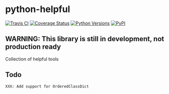 # python-helpful

[![Travis CI](https://travis-ci.org/imsofly/python-helpful.svg)](https://travis-ci.org/imsofly/python-helpful)
[![Coverage Status](https://coveralls.io/repos/imsofly/python-helpful/badge.svg?branch=master&service=github)](https://coveralls.io/github/imsofly/python-helpful?branch=master)
[![Python Versions](https://img.shields.io/pypi/pyversions/python-helpful.svg)](https://pypi.python.org/pypi/python-helpful)
[![PyPI](https://img.shields.io/pypi/v/python-helpful.svg)](https://pypi.python.org/pypi/python-helpful)


## WARNING: This library is still in development, not production ready

Collection of helpful tools

## Todo

```
XXX: Add support for OrderedClassDict
```